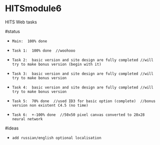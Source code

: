 # HITSmodule6
HITS Web tasks

#status
-     Main:  100% done
-     Task 1:  100% done  //woohooo
-     Task 2:  basic version and site design are fully completed //will try to make bonus version (begin with it)
-     Task 3:  basic version and site design are fully completed //will try to make bonus version
-     Task 4:  basic version and site design are fully completed //will try to make bonus version
-     Task 5:  70% done  //used ID3 for basic option (complete)  //bonus version non existent C4.5 (no time) 
-     Task 6:  +-100% done  //50x50 pixel canvas converted to 28x28 neural network 

#ideas
-     add russian/english optional localisation
